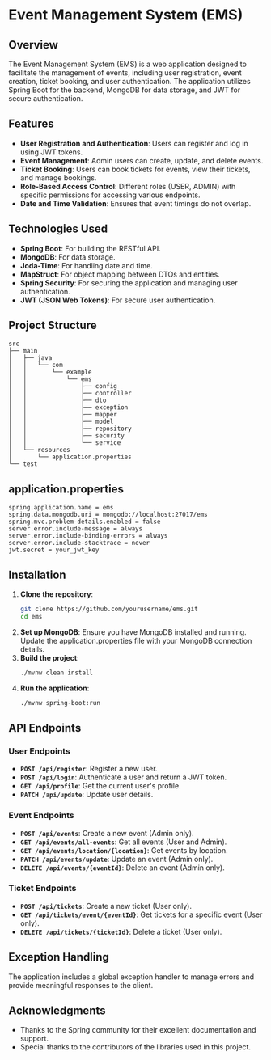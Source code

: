# Event Management System (EMS)

## Overview
The Event Management System (EMS) is a web application designed to facilitate the management of events, including user registration, event creation, ticket booking, and user authentication. The application utilizes Spring Boot for the backend, MongoDB for data storage, and JWT for secure authentication.

## Features
- **User  Registration and Authentication**: Users can register and log in using JWT tokens.
- **Event Management**: Admin users can create, update, and delete events.
- **Ticket Booking**: Users can book tickets for events, view their tickets, and manage bookings.
- **Role-Based Access Control**: Different roles (USER, ADMIN) with specific permissions for accessing various endpoints.
- **Date and Time Validation**: Ensures that event timings do not overlap.

## Technologies Used
- **Spring Boot**: For building the RESTful API.
- **MongoDB**: For data storage.
- **Joda-Time**: For handling date and time.
- **MapStruct**: For object mapping between DTOs and entities.
- **Spring Security**: For securing the application and managing user authentication.
- **JWT (JSON Web Tokens)**: For secure user authentication.

## Project Structure

    src
    ├── main
    │   ├── java
    │   │   └── com
    │   │       └── example
    │   │           └── ems
    │   │               ├── config
    │   │               ├── controller
    │   │               ├── dto
    │   │               ├── exception
    │   │               ├── mapper
    │   │               ├── model
    │   │               ├── repository
    │   │               ├── security
    │   │               └── service
    │   └── resources
    │       └── application.properties
    └── test


## application.properties
    spring.application.name = ems
    spring.data.mongodb.uri = mongodb://localhost:27017/ems
    spring.mvc.problem-details.enabled = false
    server.error.include-message = always
    server.error.include-binding-errors = always
    server.error.include-stacktrace = never
    jwt.secret = your_jwt_key


## Installation
1. **Clone the repository**:
   ```bash
   git clone https://github.com/yourusername/ems.git
   cd ems
2. **Set up MongoDB**: Ensure you have MongoDB installed and running. Update the application.properties file with your MongoDB connection details.
3. **Build the project**:
    ```bash
   ./mvnw clean install
4. **Run the application**:
    ```bash
   ./mvnw spring-boot:run
## API Endpoints
### User Endpoints
- **`POST /api/register`**: Register a new user.
- **`POST /api/login`**: Authenticate a user and return a JWT token.
- **`GET /api/profile`**: Get the current user's profile.
- **`PATCH /api/update`**: Update user details.

### Event Endpoints
- **`POST /api/events`**: Create a new event (Admin only).
- **`GET /api/events/all-events`**: Get all events (User and Admin).
- **`GET /api/events/location/{location}`**: Get events by location.
- **`PATCH /api/events/update`**: Update an event (Admin only).
- **`DELETE /api/events/{eventId}`**: Delete an event (Admin only).

### Ticket Endpoints
- **`POST /api/tickets`**: Create a new ticket (User only).
- **`GET /api/tickets/event/{eventId}`**: Get tickets for a specific event (User only).
- **`DELETE /api/tickets/{ticketId}`**: Delete a ticket (User only).

## Exception Handling
The application includes a global exception handler to manage errors and provide meaningful responses to the client.

## Acknowledgments
- Thanks to the Spring community for their excellent documentation and support.
- Special thanks to the contributors of the libraries used in this project.



